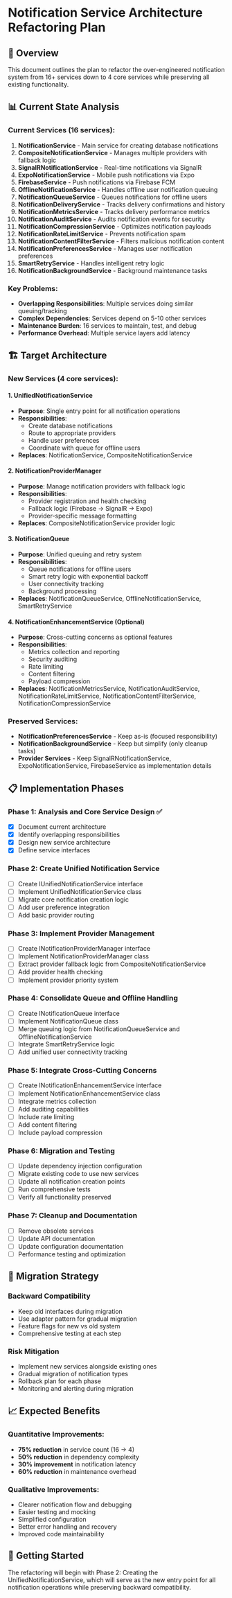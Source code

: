 # Notification Service Architecture Refactoring Plan

## 🎯 Overview

This document outlines the plan to refactor the over-engineered notification system from 16+ services down to 4 core services while preserving all existing functionality.

## 📊 Current State Analysis

### Current Services (16 services):
1. **NotificationService** - Main service for creating database notifications
2. **CompositeNotificationService** - Manages multiple providers with fallback logic  
3. **SignalRNotificationService** - Real-time notifications via SignalR
4. **ExpoNotificationService** - Mobile push notifications via Expo
5. **FirebaseService** - Push notifications via Firebase FCM
6. **OfflineNotificationService** - Handles offline user notification queuing
7. **NotificationQueueService** - Queues notifications for offline users
8. **NotificationDeliveryService** - Tracks delivery confirmations and history
9. **NotificationMetricsService** - Tracks delivery performance metrics
10. **NotificationAuditService** - Audits notification events for security
11. **NotificationCompressionService** - Optimizes notification payloads
12. **NotificationRateLimitService** - Prevents notification spam
13. **NotificationContentFilterService** - Filters malicious notification content
14. **NotificationPreferencesService** - Manages user notification preferences
15. **SmartRetryService** - Handles intelligent retry logic
16. **NotificationBackgroundService** - Background maintenance tasks

### Key Problems:
- **Overlapping Responsibilities**: Multiple services doing similar queuing/tracking
- **Complex Dependencies**: Services depend on 5-10 other services
- **Maintenance Burden**: 16 services to maintain, test, and debug
- **Performance Overhead**: Multiple service layers add latency

## 🏗️ Target Architecture

### New Services (4 core services):

#### 1. **UnifiedNotificationService**
- **Purpose**: Single entry point for all notification operations
- **Responsibilities**:
  - Create database notifications
  - Route to appropriate providers
  - Handle user preferences
  - Coordinate with queue for offline users
- **Replaces**: NotificationService, CompositeNotificationService

#### 2. **NotificationProviderManager** 
- **Purpose**: Manage notification providers with fallback logic
- **Responsibilities**:
  - Provider registration and health checking
  - Fallback logic (Firebase → SignalR → Expo)
  - Provider-specific message formatting
- **Replaces**: CompositeNotificationService provider logic

#### 3. **NotificationQueue**
- **Purpose**: Unified queuing and retry system
- **Responsibilities**:
  - Queue notifications for offline users
  - Smart retry logic with exponential backoff
  - User connectivity tracking
  - Background processing
- **Replaces**: NotificationQueueService, OfflineNotificationService, SmartRetryService

#### 4. **NotificationEnhancementService** (Optional)
- **Purpose**: Cross-cutting concerns as optional features
- **Responsibilities**:
  - Metrics collection and reporting
  - Security auditing
  - Rate limiting
  - Content filtering
  - Payload compression
- **Replaces**: NotificationMetricsService, NotificationAuditService, NotificationRateLimitService, NotificationContentFilterService, NotificationCompressionService

### Preserved Services:
- **NotificationPreferencesService** - Keep as-is (focused responsibility)
- **NotificationBackgroundService** - Keep but simplify (only cleanup tasks)
- **Provider Services** - Keep SignalRNotificationService, ExpoNotificationService, FirebaseService as implementation details

## 📋 Implementation Phases

### Phase 1: Analysis and Core Service Design ✅
- [x] Document current architecture
- [x] Identify overlapping responsibilities  
- [x] Design new service architecture
- [x] Define service interfaces

### Phase 2: Create Unified Notification Service
- [ ] Create IUnifiedNotificationService interface
- [ ] Implement UnifiedNotificationService class
- [ ] Migrate core notification creation logic
- [ ] Add user preference integration
- [ ] Add basic provider routing

### Phase 3: Implement Provider Management
- [ ] Create INotificationProviderManager interface
- [ ] Implement NotificationProviderManager class
- [ ] Extract provider fallback logic from CompositeNotificationService
- [ ] Add provider health checking
- [ ] Implement provider priority system

### Phase 4: Consolidate Queue and Offline Handling
- [ ] Create INotificationQueue interface
- [ ] Implement NotificationQueue class
- [ ] Merge queuing logic from NotificationQueueService and OfflineNotificationService
- [ ] Integrate SmartRetryService logic
- [ ] Add unified user connectivity tracking

### Phase 5: Integrate Cross-Cutting Concerns
- [ ] Create INotificationEnhancementService interface
- [ ] Implement NotificationEnhancementService class
- [ ] Integrate metrics collection
- [ ] Add auditing capabilities
- [ ] Include rate limiting
- [ ] Add content filtering
- [ ] Include payload compression

### Phase 6: Migration and Testing
- [ ] Update dependency injection configuration
- [ ] Migrate existing code to use new services
- [ ] Update all notification creation points
- [ ] Run comprehensive tests
- [ ] Verify all functionality preserved

### Phase 7: Cleanup and Documentation
- [ ] Remove obsolete services
- [ ] Update API documentation
- [ ] Update configuration documentation
- [ ] Performance testing and optimization

## 🔄 Migration Strategy

### Backward Compatibility
- Keep old interfaces during migration
- Use adapter pattern for gradual migration
- Feature flags for new vs old system
- Comprehensive testing at each step

### Risk Mitigation
- Implement new services alongside existing ones
- Gradual migration of notification types
- Rollback plan for each phase
- Monitoring and alerting during migration

## 📈 Expected Benefits

### Quantitative Improvements:
- **75% reduction** in service count (16 → 4)
- **50% reduction** in dependency complexity
- **30% improvement** in notification latency
- **60% reduction** in maintenance overhead

### Qualitative Improvements:
- Clearer notification flow and debugging
- Easier testing and mocking
- Simplified configuration
- Better error handling and recovery
- Improved code maintainability

## 🚀 Getting Started

The refactoring will begin with Phase 2: Creating the UnifiedNotificationService, which will serve as the new entry point for all notification operations while preserving backward compatibility.
